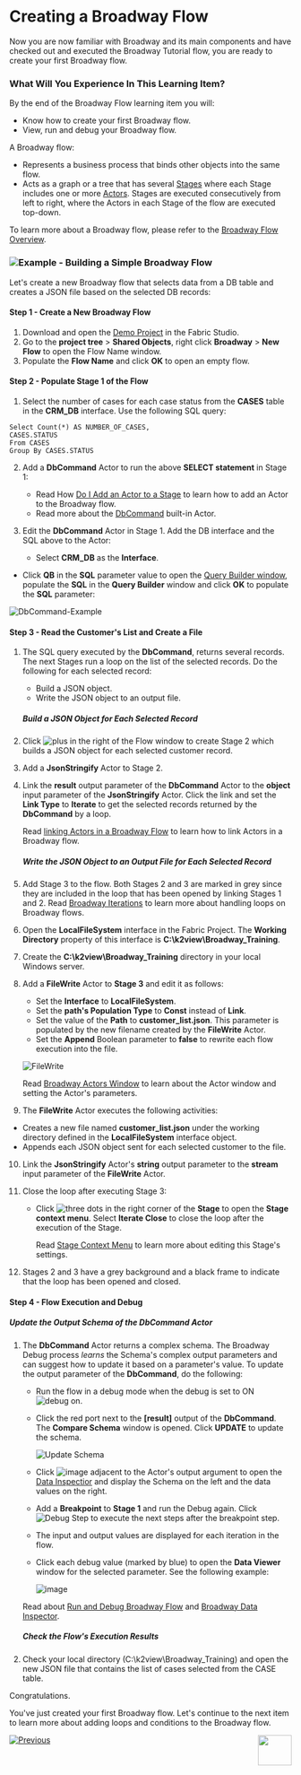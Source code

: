 # Creating a Broadway Flow 

Now you are now familiar with Broadway and its main components and have checked out and executed the Broadway Tutorial flow, you are ready to create your first Broadway flow. 


### What Will You Experience In This Learning Item?

By the end of the Broadway Flow learning item you will:

- Know how to create your first Broadway flow.
- View, run and debug your Broadway flow.


A Broadway flow:
-  Represents a business process that binds other objects into the same flow. 
-  Acts as a graph or a tree that has several [Stages](/articles/19_Broadway/19_broadway_flow_stages.md) where each Stage includes one or more [Actors](/articles/19_Broadway/03_broadway_actor.md). Stages are executed consecutively from left to right, where the Actors in each Stage of the flow are executed top-down.


To learn more about a Broadway flow, please refer to the [Broadway Flow Overview](/articles/19_Broadway/02a_broadway_flow_overview.md).

### ![](/academy/images/example.png)Example - Building a Simple Broadway Flow

Let's create a new Broadway flow that selects data from a DB table and creates a JSON file based on the selected DB records:

#### Step 1 - Create a New Broadway Flow

1. Download and open the [Demo Project](/articles/demo_project) in the Fabric Studio. 
2. Go to the **project tree** > **Shared Objects**, right click **Broadway** > **New Flow** to open the Flow Name window.
3. Populate the **Flow Name** and click **OK** to open an empty flow.

#### Step 2 - Populate Stage 1 of the Flow

1. Select the number of cases for each case status from the **CASES** table in the **CRM_DB** interface. Use the following SQL query:

```
Select Count(*) AS NUMBER_OF_CASES,
CASES.STATUS
From CASES
Group By CASES.STATUS
```



2. Add a **DbCommand** Actor to run the above **SELECT statement** in Stage 1: 

   - Read How [Do I Add an Actor to a Stage](/articles/19_Broadway/03_broadway_actor.md#how-do-i-add-actor-to-stage) to learn how to add an Actor to the Broadway flow.
   - Read more about the [DbCommand](/articles/19_Broadway/04_built_in_actor_types.md#db) built-in Actor. 

3. Edit the **DbCommand** Actor in Stage 1. Add the DB interface and the SQL above to the Actor:

   - Select **CRM_DB** as the **Interface**.
- Click **QB** in the **SQL** parameter value to open the [Query Builder window](/articles/11_query_builder/02_query_builder_window.md), populate the **SQL** in the **Query Builder** window and click **OK** to populate the **SQL** parameter: 
   
![DbCommand-Example](/academy/Training_Level_1/99_Broadway/images/MyFirstFlow_Example_Stage1_DbCommand.png)

#### Step 3 - Read the Customer's List and Create a File
1. The SQL query executed by the **DbCommand**, returns several records. The next Stages run a loop on the list of the selected records. Do the following for each selected record:

   - Build a JSON object.
   - Write the JSON object to an output file.

   ##### Build a JSON Object for Each Selected Record

2. Click ![plus](/academy/Training_Level_1/99_Broadway/images/plus_icon.png) in the right of the Flow window to create Stage 2 which builds a JSON object for each selected customer record.

3. Add a **JsonStringify** Actor to Stage 2.

4. Link the **result** output parameter of the **DbCommand** Actor to the **object** input parameter of the **JsonStringify** Actor. Click the link and set the **Link Type** to **Iterate** to get the selected records returned by the **DbCommand** by a loop.

   Read [linking Actors in a Broadway Flow](/articles/19_Broadway/20_broadway_flow_linking_actors.md) to learn how to link Actors in a Broadway flow.

   ##### Write the JSON Object to an Output File for Each Selected Record

5. Add Stage 3 to the flow. Both Stages 2 and 3 are marked in grey since they are included in the loop that has been opened by linking Stages 1 and 2. Read [Broadway Iterations](/articles/19_Broadway/21_iterations.md) to learn more about handling loops on Broadway flows. 

6. Open the **LocalFileSystem** interface in the Fabric Project. The **Working Directory** property of this interface is **C:\k2view\Broadway_Training**.

7.  Create the **C:\k2view\Broadway_Training** directory in your local Windows server.

8. Add a **FileWrite** Actor to **Stage 3** and edit it as follows:

   - Set the **Interface** to **LocalFileSystem**.
   - Set the **path's Population Type** to **Const** instead of **Link**.
   - Set the value of the **Path** to **customer_list.json**. This parameter is populated by the new filename created by the **FileWrite** Actor.
   - Set the **Append** Boolean parameter to **false** to rewrite each flow execution into the file.

    ![FileWrite](/academy/Training_Level_1/99_Broadway/images/MyFirstFlow_Example_Stage3_FileWrite.png) 

   Read [Broadway Actors Window](/articles/19_Broadway/03_broadway_actor_window.md) to learn about the Actor window and setting the Actor's parameters. 

9.  The **FileWrite** Actor executes the following activities:

   - Creates a new file named **customer_list.json** under the working directory defined in the **LocalFileSystem** interface object.
   - Appends each JSON object sent for each selected customer to the file.

10. Link the **JsonStringify** Actor's **string** output parameter to the **stream** input parameter of the **FileWrite** Actor.

11. Close the loop after executing Stage 3: 

      - Click ![three dots](/academy/Training_Level_1/99_Broadway/images/three_dots_icon.png) in the right corner of the **Stage** to open the **Stage context menu**. Select **Iterate Close** to close the loop after the execution of the Stage.

        Read [Stage Context Menu](/articles/19_Broadway/18_broadway_flow_window.md#stage-context-menu) to learn more about editing this Stage's settings.

12. Stages 2 and 3 have a grey background and a black frame to indicate that the loop has been opened and closed.

          

#### Step 4 - Flow Execution and Debug

##### Update the Output Schema of the DbCommand Actor

1. The **DbCommand** Actor returns  a complex schema. The Broadway Debug process *learns* the Schema's complex output parameters and can suggest how to update it based on a parameter's value. To update the output parameter of the **DbCommand**, do the following:

   - Run the flow in a debug mode when the debug is set to ON ![debug on](/academy/Training_Level_1/99_Broadway/images/debug_on.png).

   - Click the red port next to the **[result]** output of the **DbCommand**.  The **Compare Schema** window is opened. Click **UPDATE** to update the schema.

       ![Update Schema](/academy/Training_Level_1/99_Broadway/images/MyFirstFlow_DbCommand_Update_Schema.png) 

   - Click ![image](/academy/Training_Level_1/99_Broadway/images/red_cross.png) adjacent to the Actor's output argument to open the [Data Inspectior]((/articles/19_Broadway/27_broadway_data_inspection.md)) and display the Schema on the left and the data values on the right.

   - Add a  **Breakpoint** to **Stage 1** and run the Debug again. Click ![Debug Step](/academy/Training_Level_1/99_Broadway/images/debug_step_icon.png) to execute the next steps after the breakpoint step.

   - The input and output values are displayed for each iteration in the flow.

   - Click each debug value (marked by blue) to open the **Data Viewer** window for the selected parameter. See the following example:

     ![image](/academy/Training_Level_1/99_Broadway/images/MyFirstFlow_Example_debug.png)

     

   Read about [Run and Debug Broadway Flow](/articles/19_Broadway/25_broadway_flow_window_run_and_debug_flow.md) and [Broadway Data Inspector](/articles/19_Broadway/27_broadway_data_inspection.md).

   ##### Check the Flow's Execution Results

2. Check your local directory (C:\k2view\Broadway_Training) and open the new JSON file that contains the list of cases selected from the CASE table.

   

Congratulations.

You've just created your first Broadway flow. Let's continue to the next item to learn more about adding loops and conditions to the Broadway flow.

[![Previous](/articles/images/Previous.png)](/academy/Training_Level_1/99_Broadway/04_broadway_tutorials.md)[<img align="right" width="60" height="54" src="/articles/images/Next.png">](/academy/Training_Level_1/99_Broadway/06_broadway_flow_adding_loops_and_conditions.md)
